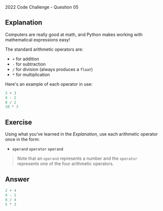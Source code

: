 2022 Code Challenge - Question 05 

## Explanation

Computers are really good at math, and Python makes working with mathematical expressions
easy! 

The standard arithmetic operators are:
- `+` for addition
- `-` for subtraction
- `/` for division (always produces a `float`)
- `*` for multiplication

Here's an example of each operator in use:

```python
3 + 3
4 - 2
8 / 2
10 * 3
```

## Exercise

Using what you've learned in the *Explanation*, use each arithmetic operator once in the form:
- `operand` `operator` `operand`

> Note that an `operand` represents a number and the `operator` represents one of the four arithmetic
operators.

## Answer

```python
2 + 4
4 - 1
8 / 4
5 * 3
```
